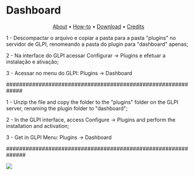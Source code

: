 
# Dashboard
<p align="center">
  <a href="#about">About</a> •
  <a href="#about">How-to</a> •
  <a href="#download">Download</a> •
  <a href="#credits">Credits</a>
</p>

1 - Descompactar o arquivo e copiar a pasta para a pasta "plugins" no servidor de GLPI, renomeando a pasta do plugin para "dashboard" apenas;

2 - Na interface do GLPI acessar Configurar -> Plugins e efetuar a instalação e ativação;

3 - Acessar no menu do GLPI: Plugins -> Dashboard

#############################################################

1 - Unzip the file and copy the folder to the "plugins" folder on the GLPI server, renaming the plugin folder to "dashboard";

2 - In the GLPI interface, access Configure -> Plugins and perform the installation and activation;

3 - Get in GLPI Menu: Plugins -> Dashboard

##############################################################

![](https://sourceforge.net/p/glpidashboard/screenshot/GLPI_-_Dashboard_-_Home.png)
